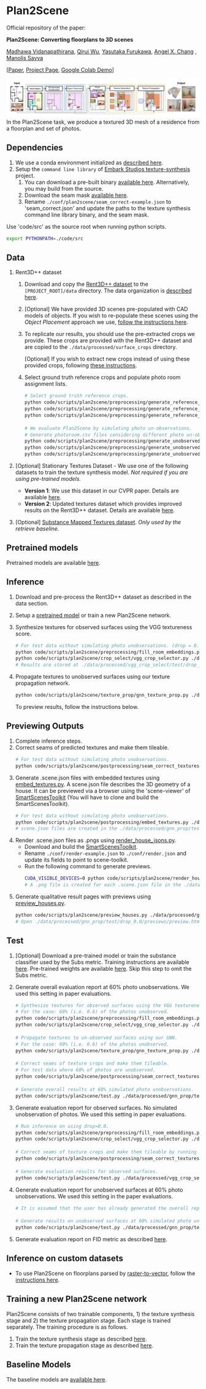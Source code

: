# Plan2Scene

Official repository of the paper:

__Plan2Scene: Converting floorplans to 3D scenes__

[Madhawa Vidanapathirana](https://github.com/madhawav), [Qirui Wu](), [Yasutaka Furukawa](), [Angel X. Chang](https://github.com/angelxuanchang)
, [Manolis Savva](https://github.com/msavva)

[[Paper](https://arxiv.org/abs/2106.05375), [Project Page](https://3dlg-hcvc.github.io/plan2scene/), [Google Colab Demo](https://colab.research.google.com/drive/1lDkbfIV0drR1o9D0WYzoWeRskB91nXHq?usp=sharing)]

![Task Overview](docs/img/task-overview.png)
In the Plan2Scene task, we produce a textured 3D mesh of a residence from a floorplan and set of photos.

## Dependencies
1) We use a conda environment initialized as [described here](./docs/md/conda_env_setup.md).
2) Setup the `command line library` of [Embark Studios texture-synthesis](https://github.com/EmbarkStudios/texture-synthesis#command-line-binary) project. 
    1) You can download a pre-built binary [available here](https://github.com/EmbarkStudios/texture-synthesis/releases). Alternatively, you may build from the source.
    2) Download the seam mask [available here](https://github.com/EmbarkStudios/texture-synthesis/blob/main/imgs/masks/1_tile.jpg).   
    3) Rename `./conf/plan2scene/seam_correct-example.json` to 'seam_correct.json' and update the paths to the texture synthesis command line library binary, and the seam mask.

Use 'code/src' as the source root when running python scripts.
```bash
export PYTHONPATH=./code/src
```

## Data
1) Rent3D++ dataset
    1. Download and copy the [Rent3D++ dataset](https://forms.gle/mKAmnrzAm3LCK9ua6) to the `[PROJECT_ROOT]/data` directory. The data organization is [described here](docs/md/rent3dpp_data_organization.md).
    2. [Optional] We have provided 3D scenes pre-populated with CAD models of objects. 
       If you wish to re-populate these scenes using the _Object Placement_ approach we use, [follow the instructions here](docs/md/place_cad_models.md).    
    3. To replicate our results, you should use the pre-extracted crops we provide. 
       These crops are provided with the Rent3D++ dataset and are copied to the `./data/processed/surface_crops` directory.
       
       [Optional] If you wish to extract new crops instead of using these provided crops, following [these instructions](./docs/md/extract_crops.md).
    4. Select ground truth reference crops and populate photo room assignment lists.
       ```bash
       # Select ground truth reference crops.
       python code/scripts/plan2scene/preprocessing/generate_reference_crops.py ./data/processed/gt_reference/train ./data/input/photo_assignments/train train
       python code/scripts/plan2scene/preprocessing/generate_reference_crops.py ./data/processed/gt_reference/val ./data/input/photo_assignments/val val
       python code/scripts/plan2scene/preprocessing/generate_reference_crops.py ./data/processed/gt_reference/test ./data/input/photo_assignments/test test 
       
       # We evaluate Plan2Scene by simulating photo un-observations.
       # Generate photoroom.csv files considering different photo un-observation ratios.
       python code/scripts/plan2scene/preprocessing/generate_unobserved_photo_assignments.py ./data/processed/photo_assignments/train ./data/input/photo_assignments/train ./data/input/unobserved_photos.json train
       python code/scripts/plan2scene/preprocessing/generate_unobserved_photo_assignments.py ./data/processed/photo_assignments/val ./data/input/photo_assignments/val ./data/input/unobserved_photos.json val
       python code/scripts/plan2scene/preprocessing/generate_unobserved_photo_assignments.py ./data/processed/photo_assignments/test ./data/input/photo_assignments/test ./data/input/unobserved_photos.json test  
       ```
2) [Optional] Stationary Textures Dataset - We use one of the following datasets to train the texture synthesis model. 
   _Not required if you are using pre-trained models._
    - __Version 1__: We use this dataset in our CVPR paper. Details are available [here](./docs/md/stationary_textures_dataset_v1.md).
    - __Version 2__: Updated textures dataset which provides improved results on the Rent3D++ dataset. Details are available [here](./docs/md/stationary_textures_dataset_v2.md).
   
3) [Optional] [Substance Mapped Textures dataset](./docs/md/smt_dataset.md). _Only used by the retrieve baseline._

## Pretrained models
Pretrained models are available [here](./docs/md/pretrained_models.md).

## Inference
1) Download and pre-process the Rent3D++ dataset as described in the data section.
2) Setup a [pretrained model](./docs/md/pretrained_models.md) or train a new Plan2Scene network.    
2) Synthesize textures for observed surfaces using the VGG textureness score.
   ```bash
   # For test data without simulating photo unobservations. (drop = 0.0)
   python code/scripts/plan2scene/preprocessing/fill_room_embeddings.py ./data/processed/texture_gen/test/drop_0.0 test --drop 0.0
   python code/scripts/plan2scene/crop_select/vgg_crop_selector.py ./data/processed/vgg_crop_select/test/drop_0.0 ./data/processed/texture_gen/test/drop_0.0 test --drop 0.0
   # Results are stored at ./data/processed/vgg_crop_select/test/drop_0.0
   ```

4) Propagate textures to unobserved surfaces using our texture propagation network.
   ```bash
   python code/scripts/plan2scene/texture_prop/gnn_texture_prop.py ./data/processed/gnn_prop/test/drop_0.0 ./data/processed/vgg_crop_select/test/drop_0.0 test GNN_PROP_CONF_PATH GNN_PROP_CHECKPOINT_PATH --keep-existing-predictions --drop 0.0
   ```
   To preview results, follow the instructions below.

## Previewing Outputs
1) Complete inference steps.
2) Correct seams of predicted textures and make them tileable.
   ```bash
   # For test data without simulating photo unobservations.
   python code/scripts/plan2scene/postprocessing/seam_correct_textures.py ./data/processed/gnn_prop/test/drop_0.0/tileable_texture_crops ./data/processed/gnn_prop/test/drop_0.0/texture_crops test --drop 0.0
   ```
3) Generate .scene.json files with embedded textures using [embed_textures.py](code/scripts/plan2scene/postprocessing/embed_textures.py).
   A scene.json file describes the 3D geometry of a house. 
   It can be previewed via a browser using the 'scene-viewer' of [SmartScenesToolkit](https://github.com/smartscenes/sstk) (You will have to clone and build the SmartScenesToolkit).
   ```bash
   # For test data without simulating photo unobservations.
   python code/scripts/plan2scene/postprocessing/embed_textures.py ./data/processed/gnn_prop/test/drop_0.0/archs ./data/processed/gnn_prop/test/drop_0.0/tileable_texture_crops test --drop 0.0
   # scene.json files are created in the ./data/processed/gnn_prop/test/drop_0.0/archs directory.
   ```
4) Render .scene.json files as .pngs using [render_house_jsons.py](code/scripts/plan2scene/render_house_jsons.py).
    - Download and build the [SmartScenesToolkit](https://github.com/smartscenes/sstk).
    - Rename `./conf/render-example.json` to `./conf/render.json` and update its fields to point to scene-toolkit.
    - Run the following command to generate previews.
       ```bash
       CUDA_VISIBLE_DEVICES=0 python code/scripts/plan2scene/render_house_jsons.py ./data/processed/gnn_prop/test/drop_0.0/archs --scene-json
       # A .png file is created for each .scene.json file in the ./data/processed/gnn_prop/test/drop_0.0/archs directory.
       ```
5) Generate qualitative result pages with previews using [preview_houses.py](code/scripts/plan2scene/preview_houses.py).
   ```bash
   python code/scripts/plan2scene/preview_houses.py ./data/processed/gnn_prop/test/drop_0.0/previews ./data/processed/gnn_prop/test/drop_0.0/archs ./data/input/photos test --textures-path ./data/processed/gnn_prop/test/drop_0.0/tileable_texture_crops 0.0
   # Open ./data/processed/gnn_prop/test/drop_0.0/previews/preview.html
   ```
## Test
1) [Optional] Download a pre-trained model or train the substance classifier used by the Subs metric. 
   Training instructions are available [here](./docs/md/train_substance_classifier.md).
   Pre-trained weights are available [here](./docs/md/pretrained_models.md).
   Skip this step to omit the Subs metric.
2) Generate overall evaluation report at 60% photo unobservations. We used this setting in paper evaluations.
   ```bash
   # Synthesize textures for observed surfaces using the VGG textureness score.
   # For the case: 60% (i.e. 0.6) of the photos unobserved. 
   python code/scripts/plan2scene/preprocessing/fill_room_embeddings.py ./data/processed/texture_gen/test/drop_0.6 test --drop 0.6
   python code/scripts/plan2scene/crop_select/vgg_crop_selector.py ./data/processed/vgg_crop_select/test/drop_0.6 ./data/processed/texture_gen/test/drop_0.6 test --drop 0.6
   
   # Propagate textures to un-observed surfaces using our GNN.
   # For the case: 60% (i.e. 0.6) of the photos unobserved.
   python code/scripts/plan2scene/texture_prop/gnn_texture_prop.py ./data/processed/gnn_prop/test/drop_0.6 ./data/processed/vgg_crop_select/test/drop_0.6 test GNN_PROP_CONF_PATH GNN_PROP_CHECKPOINT_PATH --keep-existing-predictions --drop 0.6
   
   # Correct seams of texture crops and make them tileable.
   # For test data where 60% of photos are unobserved.
   python code/scripts/plan2scene/postprocessing/seam_correct_textures.py ./data/processed/gnn_prop/test/drop_0.6/tileable_texture_crops ./data/processed/gnn_prop/test/drop_0.6/texture_crops test --drop 0.6
   
   # Generate overall results at 60% simulated photo unobservations.
   python code/scripts/plan2scene/test.py ./data/processed/gnn_prop/test/drop_0.6/tileable_texture_crops ./data/processed/gt_reference/test/texture_crops test
   ```
3) Generate evaluation report for observed surfaces. No simulated unobservation of photos. We used this setting in paper evaluations.
   ```bash
   # Run inference on using drop=0.0.
   python code/scripts/plan2scene/preprocessing/fill_room_embeddings.py ./data/processed/texture_gen/test/drop_0.0 test --drop 0.0
   python code/scripts/plan2scene/crop_select/vgg_crop_selector.py ./data/processed/vgg_crop_select/test/drop_0.0 ./data/processed/texture_gen/test/drop_0.0 test --drop 0.0
   
   # Correct seams of texture crops and make them tileable by running seam_correct_textures.py.
   python code/scripts/plan2scene/postprocessing/seam_correct_textures.py ./data/processed/vgg_crop_select/test/drop_0.0/tileable_texture_crops ./data/processed/vgg_crop_select/test/drop_0.0/texture_crops test --drop 0.0
   
   # Generate evaluation results for observed surfaces.
   python code/scripts/plan2scene/test.py ./data/processed/vgg_crop_select/test/drop_0.0/tileable_texture_crops ./data/processed/gt_reference/test/texture_crops test
   ```
5) Generate evaluation report for unobserved surfaces at 60% photo unobservations. We used this setting in the paper evaluations.
   ```bash   
   # It is assumed that the user has already generated the overall report at 0.6 drop fraction.
   
   # Generate results on unobserved surfaces at 60% simulated photo unobservations.
   python code/scripts/plan2scene/test.py ./data/processed/gnn_prop/test/drop_0.6/tileable_texture_crops ./data/processed/gt_reference/test/texture_crops test --exclude-prior-predictions ./data/processed/vgg_crop_select/test/drop_0.6/texture_crops
   ```

 6) Generate evaluation report on FID metric as described [here](./docs/md/compute_fid_metric.md).

## Inference on custom datasets
 - To use Plan2Scene on floorplans parsed by [raster-to-vector](https://github.com/art-programmer/FloorplanTransformation), follow the [instructions here](./docs/md/plan2scene_on_r2v.md).

## Training a new Plan2Scene network
Plan2Scene consists of two trainable components, 1) the texture synthesis stage and 2) the texture propagation stage. Each stage is trained separately. The training procedure is as follows.
1) Train the texture synthesis stage as described [here](./docs/md/train_texture_synth.md).
2) Train the texture propagation stage as described [here](./docs/md/train_texture_prop.md).

## Baseline Models
The baseline models are [available here](./docs/md/baselines.md).
